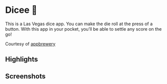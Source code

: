 # Dicee 🎲

This is a Las Vegas dice app. You can make the die roll at the press of a button. With this app in your pocket, you’ll be able to settle any score on the go!

Courtesy of [appbrewery](https://www.appbrewery.co/p/flutter-development-bootcamp-with-dart)

## Highlights

## Screenshots
